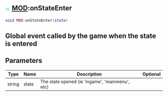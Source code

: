 ## ![client](.gitbook/assets/client.png) [MOD](./home/MOD):onStateEnter

```lua
void MOD:onStateEnter(state)
```

Global event called by the game when the state is entered
------
## Parameters

| Type   | Name | Description | Optional |
| ------ | ---- | ----------- | -------: |
| string | state | The state opened (ie 'ingame', 'mainmenu', etc) |  |

